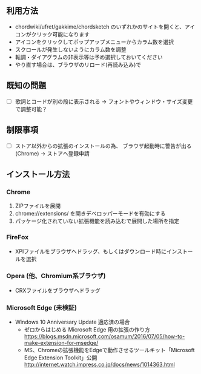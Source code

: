 
## 利用方法

- chordwiki/ufret/gakkime/chordsketch のいずれかのサイトを開くと、アイコンがクリック可能になります
- アイコンをクリックしてポップアップメニューからカラム数を選択
- スクロールが発生しないようにカラム数を調整
- 転調・ダイアグラムの非表示等は予め選択しておいてください
- やり直す場合は、ブラウザのリロード(再読み込み)で

## 既知の問題

- [ ] 歌詞とコードが別の段に表示される
      -> フォントやウィンドウ・サイズ変更で調整可能？

## 制限事項

- [ ] ストア以外からの拡張のインストールの為、
      ブラウザ起動時に警告が出る(Chrome)
      -> ストアへ登録申請


## インストール方法

### Chrome

1. ZIPファイルを展開
2. chrome://extensions/ を開きデベロッパーモードを有効にする
3. パッケージ化されていない拡張機能を読み込むで展開した場所を指定

### FireFox

- XPIファイルをブラウザへドラッグ、もしくはダウンロード時にインストールを選択

### Opera (他、Chromium系ブラウザ)

- CRXファイルをブラウザへドラッグ

### Microsoft Edge (未検証)

- Windows 10 Anniversary Update 適応済の場合
  - ゼロからはじめる Microsoft Edge 用の拡張の作り方
    https://blogs.msdn.microsoft.com/osamum/2016/07/05/how-to-make-extension-for-msedge/
  - MS、Chromeの拡張機能をEdgeで動作させるツールキット「Microsoft Edge Extension Toolkit」公開
    http://internet.watch.impress.co.jp/docs/news/1014363.html

